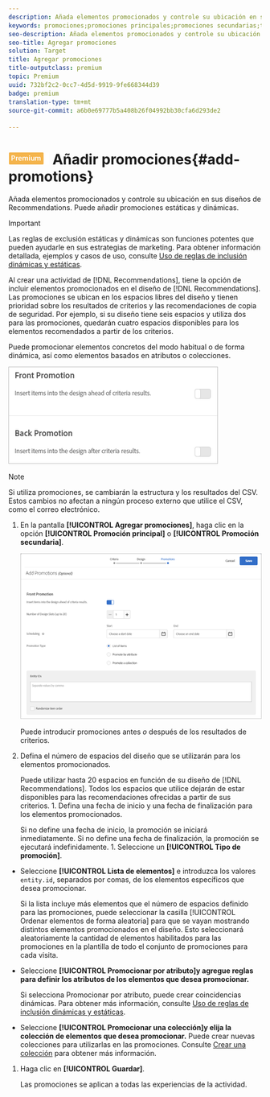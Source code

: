 ```yaml
---
description: Añada elementos promocionados y controle su ubicación en sus diseños de Recommendations. Puede añadir promociones estáticas y dinámicas.
keywords: promociones;promociones principales;promociones secundarias;tipo de promociones
seo-description: Añada elementos promocionados y controle su ubicación en sus diseños de Recommendations. Puede añadir promociones estáticas y dinámicas.
seo-title: Agregar promociones
solution: Target
title: Agregar promociones
title-outputclass: premium
topic: Premium
uuid: 732bf2c2-0cc7-4d5d-9919-9fe668344d39
badge: premium
translation-type: tm+mt
source-git-commit: a6b0e69777b5a408b26f04992bb30cfa6d293de2

---
```



# ![PREMIUM](/help/assets/premium.png) Añadir promociones{#add-promotions}

Añada elementos promocionados y controle su ubicación en sus diseños de Recommendations. Puede añadir promociones estáticas y dinámicas.

>[!IMPORTANT]
>
>Las reglas de exclusión estáticas y dinámicas son funciones potentes que pueden ayudarle en sus estrategias de marketing. Para obtener información detallada, ejemplos y casos de uso, consulte [Uso de reglas de inclusión dinámicas y estáticas](../../c-recommendations/c-algorithms/use-dynamic-and-static-inclusion-rules.md#concept_4CB5C0FA705D4E449BD0B37B3D987F9F).

Al crear una actividad de [!DNL Recommendations], tiene la opción de incluir elementos promocionados en el diseño de [!DNL Recommendations]. Las promociones se ubican en los espacios libres del diseño y tienen prioridad sobre los resultados de criterios y las recomendaciones de copia de seguridad. Por ejemplo, si su diseño tiene seis espacios y utiliza dos para las promociones, quedarán cuatro espacios disponibles para los elementos recomendados a partir de los criterios.

Puede promocionar elementos concretos del modo habitual o de forma dinámica, así como elementos basados en atributos o colecciones.

![](assets/add_promotion_toggles.png)

>[!NOTE]
>
>Si utiliza promociones, se cambiarán la estructura y los resultados del CSV. Estos cambios no afectan a ningún proceso externo que utilice el CSV, como el correo electrónico.

1. En la pantalla **[!UICONTROL Agregar promociones]**, haga clic en la opción **[!UICONTROL Promoción principal]** o **[!UICONTROL Promoción secundaria]**.

   ![](assets/add_promotion_front.png)

   Puede introducir promociones antes *o* después de los resultados de criterios.
1. Defina el número de espacios del diseño que se utilizarán para los elementos promocionados.

   Puede utilizar hasta 20 espacios en función de su diseño de [!DNL Recommendations]. Todos los espacios que utilice dejarán de estar disponibles para las recomendaciones ofrecidas a partir de sus criterios. 1. Defina una fecha de inicio y una fecha de finalización para los elementos promocionados.

   Si no define una fecha de inicio, la promoción se iniciará inmediatamente. Si no define una fecha de finalización, la promoción se ejecutará indefinidamente. 1. Seleccione un **[!UICONTROL Tipo de promoción]**.

* Seleccione **[!UICONTROL Lista de elementos]** e introduzca los valores `entity.id`, separados por comas, de los elementos específicos que desea promocionar.

   Si la lista incluye más elementos que el número de espacios definido para las promociones, puede seleccionar la casilla [!UICONTROL Ordenar elementos de forma aleatoria] para que se vayan mostrando distintos elementos promocionados en el diseño. Esto seleccionará aleatoriamente la cantidad de elementos habilitados para las promociones en la plantilla de todo el conjunto de promociones para cada visita.

* Seleccione **[!UICONTROL Promocionar por atributo]y agregue reglas para definir los atributos de los elementos que desea promocionar.**

   Si selecciona Promocionar por atributo, puede crear coincidencias dinámicas. Para obtener más información, consulte [Uso de reglas de inclusión dinámicas y estáticas](../../c-recommendations/c-algorithms/use-dynamic-and-static-inclusion-rules.md#concept_4CB5C0FA705D4E449BD0B37B3D987F9F).

* Seleccione **[!UICONTROL Promocionar una colección]y elija la colección de elementos que desea promocionar.** Puede crear nuevas colecciones para utilizarlas en las promociones. Consulte [Crear una colección](../../c-recommendations/c-products/collections.md#task_1256DFF6842141FCAADD9E1428EF7F08) para obtener más información.

1. Haga clic en **[!UICONTROL Guardar]**.

   Las promociones se aplican a todas las experiencias de la actividad.
